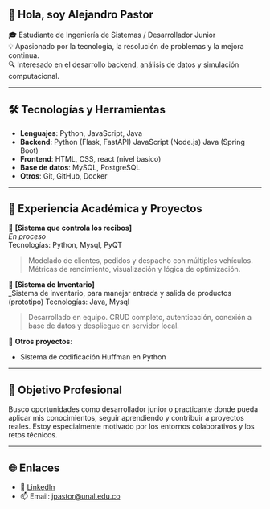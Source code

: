 ## 👋 Hola, soy Alejandro Pastor

🎓 Estudiante de Ingeniería de Sistemas / Desarrollador Junior  
💡 Apasionado por la tecnología, la resolución de problemas y la mejora continua.  
🔍 Interesado en el desarrollo backend, análisis de datos y simulación computacional.

---

## 🛠️ Tecnologías y Herramientas

- **Lenguajes**: Python, JavaScript, Java  
- **Backend**:  Python (Flask, FastAPI)  JavaScript (Node.js) Java (Spring Boot)
- **Frontend**: HTML, CSS, react (nivel basico) 
- **Base de datos**: MySQL, PostgreSQL  
- **Otros**: Git, GitHub, Docker 

---

## 📘 Experiencia Académica y Proyectos

🔹 **[Sistema que controla los recibos]**  
_En proceso_  
Tecnologías: Python, Mysql, PyQT  
> Modelado de clientes, pedidos y despacho con múltiples vehículos. Métricas de rendimiento, visualización y lógica de optimización.

🔹 **[Sistema de Inventario]**  
_Sistema de inventario, para manejar entrada y salida de productos (prototipo) 
Tecnologías: Java, Mysql
> Desarrollado en equipo. CRUD completo, autenticación, conexión a base de datos y despliegue en servidor local.

🔹 **Otros proyectos**:  
- Sistema de codificación Huffman en Python

---

## 🚀 Objetivo Profesional

Busco oportunidades como desarrollador junior o practicante donde pueda aplicar mis conocimientos, seguir aprendiendo y contribuir a proyectos reales. Estoy especialmente motivado por los entornos colaborativos y los retos técnicos.

---

## 🌐 Enlaces

- 🔗 [LinkedIn]()
- 📫 Email: jpastor@unal.edu.co
